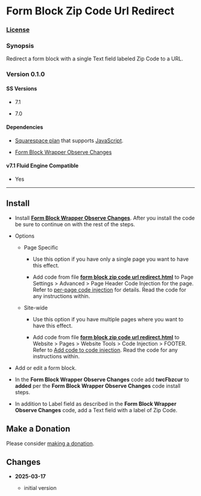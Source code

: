 # Form Block Zip Code Url Redirect

### [License][1]

### Synopsis

Redirect a form block with a single Text field labeled Zip Code to a URL.

### Version 0.1.0

#### SS Versions

  * 7.1
  
  * 7.0

#### Dependencies

  * [Squarespace plan][2] that supports [JavaScript][3].
  
  * [Form Block Wrapper Observe Changes][4]

#### v7.1 Fluid Engine Compatible

  * Yes

---

## Install

* Install **[Form Block Wrapper Observe Changes][4]**. After you install the
  code be sure to continue on with the rest of the steps.
  
* Options

  * Page Specific
  
    * Use this option if you have only a single page you want to have this
      effect.
      
    * Add code from file **[form block zip code url redirect.html][5]** to Page
      Settings > Advanced > Page Header Code Injection for the page. Refer to
      [per-page code injection][6] for details. Read the code for any
      instructions within.
      
  * Site-wide
  
    * Use this option if you have multiple pages where you want to have this
      effect.
      
    * Add code from file **[form block zip code url redirect.html][5]** to
      Website > Pages > Website Tools > Code Injection > FOOTER. Refer to [Add
      code to code injection][7]. Read the code for any instructions within.
      
* Add or edit a form block.

* In the **Form Block Wrapper Observe Changes** code add **twcFbzcur** to
  **added** per the **Form Block Wrapper Observe Changes** code install steps.
  
* In addition to Label field as described in the **Form Block Wrapper Observe
  Changes** code, add a Text field with a label of Zip Code.

## Make a Donation

Please consider [making a donation][8].

## Changes

<!-- * **2024-04-27**

  * update to work with Form Block Wrapper Observe Changes v0.3.0
  * bumped version to 0.1.1
  -->
* **2025-03-17**

  * initial version

[1]: https://github.com/tomsWebConsulting/twcsl/blob/main/LICENSE.txt#L1
[2]: https://www.squarespace.com/pricing
[3]: https://en.wikipedia.org/wiki/JavaScript
[4]: https://github.com/tomsWebConsulting/twcsl/tree/main/Form%20Block%20Wrapper%20Observe%20Changes#form-block-wrapper-observe-changes
[5]: form%20block%20zip%20code%20url%20redirect.html#L1
[6]: https://support.squarespace.com/hc/en-us/articles/205815908-Using-code-injection#toc-per-page-code-injection
[7]: https://support.squarespace.com/hc/en-us/articles/205815908-Using-code-injection#toc-add-code-to-code-injection
[8]: https://github.com/tomsWebConsulting/twcsl#make-a-donation
